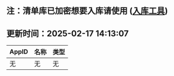 ## 注：清单库已加密想要入库请使用 ([入库工具](https://github.com/BlankTMing/ManifestAutoUpdate/releases))

## 更新时间：2025-02-17 14:13:07
| AppID | 名称 | 类型  |
| :-------------------- | :----------------------------- | :----------- |
| 无 | 无 | 无 |
